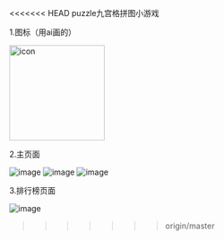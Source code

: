 <<<<<<< HEAD
puzzle九宫格拼图小游戏

1.图标（用ai画的）

<img width="170" alt="icon" src="https://github.com/1669215953/zle_Android_puzzle/assets/128670653/962b5da4-650a-40f6-a4d2-ae4cc1bfff87">

2.主页面

![image](https://github.com/user-attachments/assets/b896cfb7-f894-4146-9715-a3871a0453b3)
![image](https://github.com/user-attachments/assets/f5a60011-4ee0-4fc4-97cc-e323362ff4e2)
![image](https://github.com/user-attachments/assets/9e92ada7-d09a-43e2-ae32-70a96f57b569)


3.排行榜页面

![image](https://github.com/1669215953/zle_Android_puzzle/assets/128670653/7a98d752-247a-4d0e-bbb9-d1f35b34eb00)
>>>>>>> origin/master
